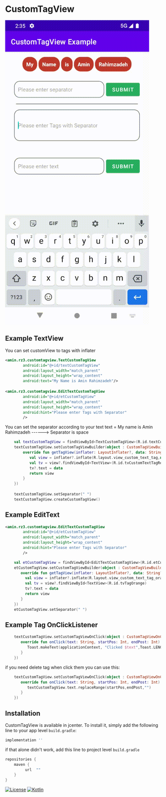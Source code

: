 # CustomTagView

![](sample/sample.gif)

## Example TextView

You can set customView to tags with inflater

```xml
<amin.rz3.customtagview.TextCustomTagView
        android:id="@+id/textCustomTagView"
        android:layout_width="match_parent"
        android:layout_height="wrap_content"
        android:text="My Name is Amin Rahimzadeh"/>

<amin.rz3.customtagview.EditTextCustomTagView
        android:id="@+id/etCustomTagView"
        android:layout_width="match_parent"
        android:layout_height="wrap_content"
        android:hint="Please enter Tags with Separator"
        />
```

You can set the separator according to your text
text = My name is Amin Rahimzadeh ------> Separator is space
```kotlin
    val textCustomTagView = findViewById<TextCustomTagView>(R.id.textCustomTagView)
	textCustomTagView.setCustomTagViewBuilder(object : CustomTagViewBuilder(){
        override fun getTagView(inflater: LayoutInflater?, data: String?): View? {
           val view = inflater?.inflate(R.layout.view_custom_text_tag,null)
           val tv = view?.findViewById<TextView>(R.id.tvCustomTextTagRed)
           tv?.text = data
           return view
        }
    })

    textCustomTagView.setSeparator(" ")
    textCustomTagView.createCustomTagView()
```

## Example EditText

```xml
<amin.rz3.customtagview.EditTextCustomTagView
        android:id="@+id/etCustomTagView"
        android:layout_width="match_parent"
        android:layout_height="wrap_content"
        android:hint="Please enter Tags with Separator"
        />
```

```kotlin
    val etCustomTagView = findViewById<EditTextCustomTagView>(R.id.etCustomTagView)
	etCustomTagView.setCustomTagViewBuilder(object : CustomTagViewBuilder(){
       override fun getTagView(inflater: LayoutInflater?, data: String?): View? {
         val view = inflater?.inflate(R.layout.view_custom_text_tag_orange,null)
         val tv = view?.findViewById<TextView>(R.id.tvTagOrange)
         tv?.text = data
         return view
       }
    })
    etCustomTagView.setSeparator(" ")
```

## Example Tag OnClickListener
```kotlin
    textCustomTagView.setCustomTagViewOnClick(object : CustomTagViewOnClick{
       override fun onClick(text: String, startPos: Int, endPost: Int) {
          Toast.makeText(applicationContext, "Clicked $text",Toast.LENGTH_LONG).show()
       }
    })
```

if you need delete tag when click them you can use this:
```kotlin
    textCustomTagView.setCustomTagViewOnClick(object : CustomTagViewOnClick{
       override fun onClick(text: String, startPos: Int, endPost: Int) {
          textCustomTagView.text.replaceRange(startPos,endPost,"")
       }
    })
```

## Installation

CustomTagView is available in jcenter. To install
it, simply add the following line to your app level `build.gradle`:

```groovy
implementation ''
```

if that alone didn't work, add this line to project level `build.gradle`

```groovy
repositories {
    maven {
         url  ""
    }
}
```

[![License](https://img.shields.io/badge/license-MIT-lightgrey.svg)]()
[![Kotlin](https://img.shields.io/badge/Kotlin-1.5.31-f9890b)](https://kotlinlang.org/)
